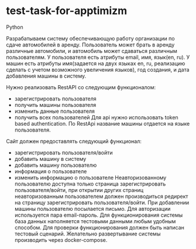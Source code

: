 # test-task-for-apptimizm

Python

Разрабатываем систему обеспечивающую работу организации по сдаче автомобилей в аренду.
Пользователь может брать в аренду различные автомобили, и автомобиль может сдаваться
различным пользователям.
У пользователя есть атрибуты email, имя, язык(en, ru). У машин есть атрибуты имя(задается на
двух языках en, ru, реализацию сделать с учетом возможного увеличения языков), год создания, и
дата добавления машины в систему.

Нужно реализовать RestAPI со следующим функционалом:
- зарегистрировать пользователя
- получить машины пользователя
- изменить данные пользователя
- получить всех пользователей
Для api нужно использовать token based authentication.
По RestApi название машины отдается на языке пользователя.

Сайт должен предоставлять следующий функционал:
- зарегистрировать пользователя/войти
- добавить машину в систему
- добавить машину пользователю
- информация о пользователе
- изменить информацию о пользователе
Неавторизованному пользователю доступна только страница зарегистрировать
пользователя/войти, при открытии других страниц неавторизованным пользователем должен
производиться редирект на страницу зарегистрировать пользователя/войти.
При добавлении машины пользователю посылается письмо.
Для авторизации используется пара email-пароль.
Для функционирования системы база данных наполняется тестовыми данными любым удобным
способом.
Для проверки функционирования должен быть написан тестовый сценарий.
Желательно развертывание системы производить через docker-compose.
